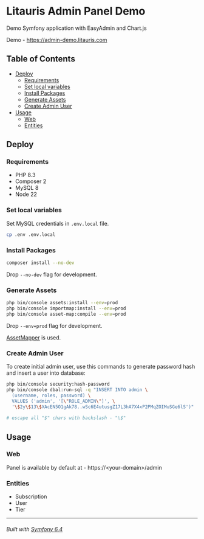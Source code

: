 # Litauris Admin Panel Demo

Demo Symfony application with EasyAdmin and Chart.js

Demo - https://admin-demo.litauris.com

## Table of Contents

- [Deploy](#deploy)
  - [Requirements](#requirements)
  - [Set local variables](#set-local-variables)
  - [Install Packages](#install-packages)
  - [Generate Assets](#generate-assets)
  - [Create Admin User](#create-admin-user)
- [Usage](#usage)
  - [Web](#web)
  - [Entities](#entities)

## Deploy

### Requirements

- PHP 8.3
- Composer 2
- MySQL 8
- Node 22

### Set local variables

Set MySQL credentials in `.env.local` file.

```bash
cp .env .env.local
```

### Install Packages

```bash
composer install --no-dev
```

Drop `--no-dev` flag for development.

### Generate Assets

```bash
php bin/console assets:install --env=prod
php bin/console importmap:install --env=prod
php bin/console asset-map:compile --env=prod
```

Drop `--env=prod` flag for development.

[AssetMapper](https://symfony.com/doc/current/frontend/asset_mapper.html) is used.

### Create Admin User

To create initial admin user, use this commands to generate password hash and insert a user into database:

```bash
php bin/console security:hash-password
php bin/console dbal:run-sql -q "INSERT INTO admin \
  (username, roles, password) \
  VALUES ('admin', '[\"ROLE_ADMIN\"]', \
  '\$2y\$13\$XAcEN5O1gAk78..wSc6E4utusgZ17L3hA7X4xP2PMqZOIMuSGe6lS')"
  
# escape all "$" chars with backslash - "\$"
```

## Usage

### Web

Panel is available by default at - https://&lt;your-domain&gt;/admin

### Entities

- Subscription
- User
- Tier

---

###### Built with [Symfony 6.4](https://symfony.com/doc/6.4/index.html)
